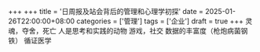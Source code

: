 +++
+++
title = '日周报及站会背后的管理和心理学初探'
date = 2025-01-26T22:00:00+08:00
categories = ['管理']
tags = ['企业']
draft = true
+++
灵魂，夺舍，死亡
人是思考和实践的动物
游戏，社交
数据的丰富度（枪炮病菌钢铁）
循证医学
